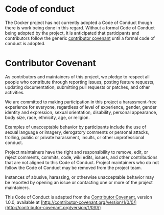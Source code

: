 <!--[metadata]>
+++
title = "Code of conduct"
description = "Explains Docker's code of conduct"
keywords = ["Docker, conduct, code"]
[menu.main]
parent="smn_govern"
weight=2
+++
<![end-metadata]-->

# Code of conduct

The Docker project has not currently adopted a Code of Conduct though there is
work being done in this regard. Without a formal Code of Conduct being adopted
by the project, it is anticipated that participants and contributors follow the
generic [contributor covenant](http://contributor-covenant.org) until a formal
code of conduct is adopted.

# Contributor Covenant

As contributors and maintainers of this project, we pledge to respect all people
who contribute through reporting issues, posting feature requests, updating
documentation, submitting pull requests or patches, and other activities.

We are committed to making participation in this project a harassment-free
experience for everyone, regardless of level of experience, gender, gender
identity and expression, sexual orientation, disability, personal appearance,
body size, race, ethnicity, age, or religion.

Examples of unacceptable behavior by participants include the use of sexual
language or imagery, derogatory comments or personal attacks, trolling, public
or private harassment, insults, or other unprofessional conduct.

Project maintainers have the right and responsibility to remove, edit, or
reject comments, commits, code, wiki edits, issues, and other contributions
that are not aligned to this Code of Conduct. Project maintainers who do not
follow the Code of Conduct may be removed from the project team.

Instances of abusive, harassing, or otherwise unacceptable behavior may be
reported by opening an issue or contacting one or more of the project
maintainers.

This Code of Conduct is adapted from the [Contributor
Covenant](http://contributor-covenant.org), version 1.0.0, available at
[http://contributor-covenant.org/version/1/0/0/](http://contributor-covenant.org/version/1/0/0/)
